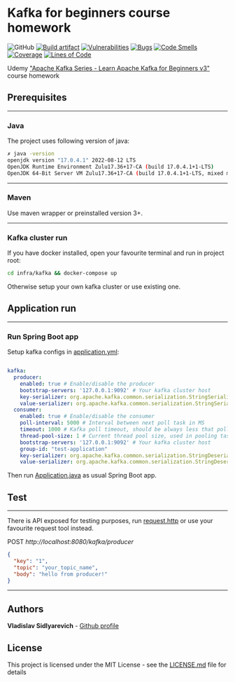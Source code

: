 # Kafka for beginners course homework
![GitHub](https://img.shields.io/github/license/vlsidlyarevich/udemy-kafka-for-beginners)
[![Build artifact](https://github.com/vlsidlyarevich/udemy-kafka-for-beginners/actions/workflows/maven.yml/badge.svg?branch=main)](https://github.com/vlsidlyarevich/udemy-kafka-for-beginners/actions/workflows/maven.yml)
[![Vulnerabilities](https://sonarcloud.io/api/project_badges/measure?project=vlsidlyarevich_udemy-kafka-for-beginners&metric=vulnerabilities)](https://sonarcloud.io/summary/new_code?id=vlsidlyarevich_udemy-kafka-for-beginners)
[![Bugs](https://sonarcloud.io/api/project_badges/measure?project=vlsidlyarevich_udemy-kafka-for-beginners&metric=bugs)](https://sonarcloud.io/summary/new_code?id=vlsidlyarevich_udemy-kafka-for-beginners)
[![Code Smells](https://sonarcloud.io/api/project_badges/measure?project=vlsidlyarevich_udemy-kafka-for-beginners&metric=code_smells)](https://sonarcloud.io/summary/new_code?id=vlsidlyarevich_udemy-kafka-for-beginners)
[![Coverage](https://sonarcloud.io/api/project_badges/measure?project=vlsidlyarevich_udemy-kafka-for-beginners&metric=coverage)](https://sonarcloud.io/summary/new_code?id=vlsidlyarevich_udemy-kafka-for-beginners)
[![Lines of Code](https://sonarcloud.io/api/project_badges/measure?project=vlsidlyarevich_udemy-kafka-for-beginners&metric=ncloc)](https://sonarcloud.io/summary/new_code?id=vlsidlyarevich_udemy-kafka-for-beginners)


Udemy ["Apache Kafka Series - Learn Apache Kafka for Beginners v3"](https://www.udemy.com/course/apache-kafka/) course homework

<!-- PREREQUISITES -->
## Prerequisites

---
### Java
The project uses following version of java:

``` bash 
✗ java -version
openjdk version "17.0.4.1" 2022-08-12 LTS
OpenJDK Runtime Environment Zulu17.36+17-CA (build 17.0.4.1+1-LTS)
OpenJDK 64-Bit Server VM Zulu17.36+17-CA (build 17.0.4.1+1-LTS, mixed mode, sharing)
```

---
### Maven
Use maven wrapper or preinstalled version 3+.

<!-- HOW TO RUN -->

---
### Kafka cluster run

If you have docker installed, open your favourite terminal and run in project root:

``` bash
cd infra/kafka && docker-compose up
```

Otherwise setup your own kafka cluster or use existing one.



## Application run

---

### Run Spring Boot app

Setup kafka configs in [application.yml](https://github.com/vlsidlyarevich/udemy-kafka-for-beginners/blob/main/src/main/resources/application.yml):
```yaml

kafka:
  producer:
    enabled: true # Enable/disable the producer
    bootstrap-servers: '127.0.0.1:9092' # Your kafka cluster host
    key-serializer: org.apache.kafka.common.serialization.StringSerializer # Key serializer class
    value-serializer: org.apache.kafka.common.serialization.StringSerializer # Value serializer class
  consumer:
    enabled: true # Enable/disable the consumer
    poll-interval: 5000 # Interval between next poll task in MS
    timeout: 1000 # Kafka poll timeout, should be always less that poll-interval
    thread-pool-size: 1 # Current thread pool size, used in pooling task scheduling 
    bootstrap-servers: '127.0.0.1:9092' # Your kafka cluster host
    group-id: "test-application"
    key-serializer: org.apache.kafka.common.serialization.StringDeserializer # Key deserializer class
    value-serializer: org.apache.kafka.common.serialization.StringDeserializer # Value deserializer class

```

Then run [Application.java](https://github.com/vlsidlyarevich/udemy-kafka-for-beginners/blob/main/src/main/java/com/github/vlsidlyarevich/udemy_kafka_for_beginners/Application.java)
as usual Spring Boot app.

## Test

---
There is API exposed for testing purposes, run [request.http](https://github.com/vlsidlyarevich/udemy-kafka-for-beginners/blob/main/infra/api/publishToProducer.http)
or use your favourite request tool instead.

POST _http://localhost:8080/kafka/producer_
```json
{
  "key": "1",
  "topic": "your_topic_name",
  "body": "hello from producer!"
}
```

<!-- ADDITIONAL -->
---

## Authors

**Vladislav Sidlyarevich** - [Github profile](https://github.com/vlsidlyarevich)

## License

This project is licensed under the MIT License - see the [LICENSE.md](LICENSE.md) file for details
